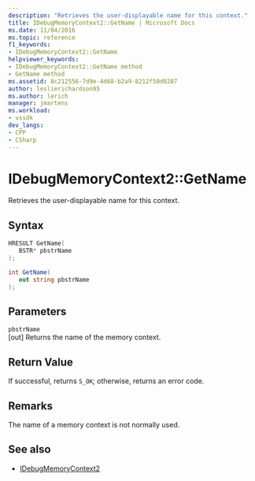```yaml
---
description: "Retrieves the user-displayable name for this context."
title: IDebugMemoryContext2::GetName | Microsoft Docs
ms.date: 11/04/2016
ms.topic: reference
f1_keywords:
- IDebugMemoryContext2::GetName
helpviewer_keywords:
- IDebugMemoryContext2::GetName method
- GetName method
ms.assetid: 8c212556-7d9e-4d68-b2a9-8212f50d0287
author: leslierichardson95
ms.author: lerich
manager: jmartens
ms.workload:
- vssdk
dev_langs:
- CPP
- CSharp
---
```

# IDebugMemoryContext2::GetName
Retrieves the user-displayable name for this context.

## Syntax

```cpp
HRESULT GetName( 
   BSTR* pbstrName
);
```

```csharp
int GetName(
   out string pbstrName
);
```

## Parameters
`pbstrName`\
[out] Returns the name of the memory context.

## Return Value
 If successful, returns `S_OK`; otherwise, returns an error code.

## Remarks
 The name of a memory context is not normally used.

## See also
- [IDebugMemoryContext2](../../../extensibility/debugger/reference/idebugmemorycontext2.md)
